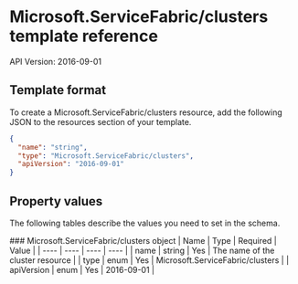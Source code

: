 # Microsoft.ServiceFabric/clusters template reference
API Version: 2016-09-01
## Template format

To create a Microsoft.ServiceFabric/clusters resource, add the following JSON to the resources section of your template.

```json
{
  "name": "string",
  "type": "Microsoft.ServiceFabric/clusters",
  "apiVersion": "2016-09-01"
}
```
## Property values

The following tables describe the values you need to set in the schema.

<a id="Microsoft.ServiceFabric/clusters" />
### Microsoft.ServiceFabric/clusters object
|  Name | Type | Required | Value |
|  ---- | ---- | ---- | ---- |
|  name | string | Yes | The name of the cluster resource |
|  type | enum | Yes | Microsoft.ServiceFabric/clusters |
|  apiVersion | enum | Yes | 2016-09-01 |

